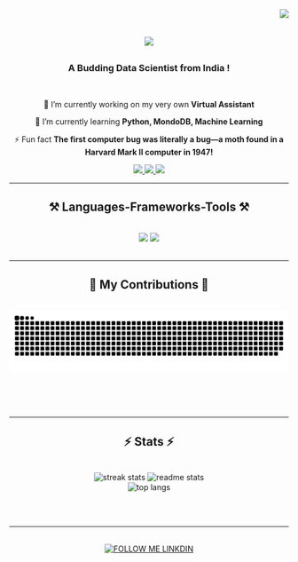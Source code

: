 <img align="right" src="https://visitor-badge.laobi.icu/badge?page_id=PARTHMANJREKAR .PARTHMANJREKAR" />

<h1 align="center">
    <img src="https://readme-typing-svg.herokuapp.com/?font=Righteous&size=35&center=true&vCenter=true&width=500&height=70&duration=4000&lines=Welcome!+👋;+I am +PARTH MANJREKAR;" />
</h1>

<h3 align="center">A Budding Data Scientist from India !</h3>

<br/>

<div align="center">
 
 🔭 I’m currently working on my very own **Virtual Assistant**
 
 🌱 I’m currently learning **Python, MondoDB, Machine Learning**

⚡ Fun fact **The first computer bug was literally a bug—a moth found in a Harvard Mark II computer in 1947!**


 </div>
 
<div align="center"> 
  <a href="mailto:parthmanjrekar2546@gmail.com">
    <img src="https://img.shields.io/badge/Gmail-333333?style=for-the-badge&logo=gmail&logoColor=red" />
  </a>
  <a href="[https://www.linkedin.com/in/parth-manjrekar-15127328b/]" target="_blank">
    <img src="https://img.shields.io/badge/LinkedIn-0077B5?style=for-the-badge&logo=linkedin&logoColor=white" target="_blank" />
  </a>
  <a href="https://salesp07.github.io" target="_blank">
     <img src="https://img.shields.io/badge/Portfolio-FF5722?style=for-the-badge&logo=todoist&logoColor=white" target="_blank" /> <!-- sqlite, safari, google-chrome are other good icon options -->
  </a>
</div>

 <hr/>
 
<h2 align="center">⚒️ Languages-Frameworks-Tools ⚒️</h2>
<br/>
<div align="center">
    <img src="https://skillicons.dev/icons?i=html,css,vscode,github,figma,tailwind,git" />
    <img src="https://skillicons.dev/icons?i=,python,javascript,java,firebase,mongodb,c,c++,java" /><br>
</div>

<br/>
<hr/>

<div align="center">
  <h2>🐍 My Contributions 🐍</h2>
  <br>
  <img alt="snake eating my contributions" src="https://raw.githubusercontent.com/salesp07/salesp07/output/github-contribution-grid-snake.svg" />
  
  <br/><br/><br/>
</div>

<hr/>

<h2 align="center">⚡ Stats ⚡</h2>
<br>
<div align=center>
  <img width=390 src="https://github-readme-streak-stats-PARTHMANJREKAR.vercel.app/?user=PARTHMANJREKAR&count_private=true&theme=react&border_radius=10" alt="streak stats"/>
  <img width=390 src="https://github-readme-stats-PARTHMANJREKAR.vercel.app/api?username=PARTHMANJREKAR&count_private=true&show_icons=true&theme=react&rank_icon=github&border_radius=10" alt="readme stats" />
  <br/>
  <img width=325 align="center" src="https://github-readme-stats-PARTHMANJREKAR.vercel.app/api/top-langs/?username=PARTHMANJREKAR&hide=HTML&langs_count=8&layout=compact&theme=react&border_radius=10&size_weight=0.5&count_weight=0.5&exclude_repo=github-readme-stats" alt="top langs" />
</div>

<br/><br/>

<hr/>

<br/>

<div align="center">
<a href='https://www.linkedin.com/in/parth-manjrekar-15127328b/' target='_blank'><img height='64' style='border:0px;height:64px;' src='https://www.linkedin.com/in/parth-manjrekar-15127328b/' border='0' alt='FOLLOW ME LINKDIN' /></a>
</div>

<br/>
